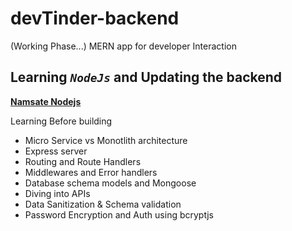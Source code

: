 # devTinder-backend
(Working Phase...)
MERN app for developer Interaction

## Learning *`NodeJs`* and Updating the backend
[**Namsate Nodejs**](https://github.com/akshadjaiswal/Namaste-Nodejs)

Learning Before building
- Micro Service vs Monotlith architecture
- Express server
- Routing and Route Handlers
- Middlewares and Error handlers
- Database schema models and Mongoose
- Diving into APIs
- Data Sanitization & Schema validation
- Password Encryption and Auth using bcryptjs